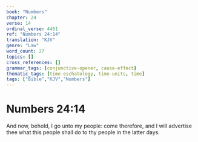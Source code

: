 ```yaml
---
book: "Numbers"
chapter: 24
verse: 14
ordinal_verse: 4461
ref: "Numbers 24:14"
translation: "KJV"
genre: "Law"
word_count: 27
topics: []
cross_references: []
grammar_tags: [conjunctive-opener, cause-effect]
thematic_tags: [time-eschatology, time-units, time]
tags: ["Bible","KJV","Numbers"]
---
```


# Numbers 24:14

And now, behold, I go unto my people: come therefore, and I will advertise thee what this people shall do to thy people in the latter days.
